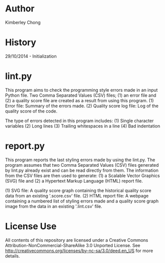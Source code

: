 # Author
Kimberley Chong

# History

29/10/2014 - Initialization


# lint.py

This program aims to check the programming style errors made in an input
Python file. Two Comma Separated Values (CSV) files; (1) an error file
and (2) a quality score file are created as a result from using this program.
(1) Error file: Summary of the errors made.
(2) Quality score log file: Log of the quality score of the code.

The type of errors detected in this program includes:
(1) Single character variables
(2) Long lines
(3) Trailing whitespaces in a line
(4) Bad indentation

# report.py
This program reports the last styling errors made by using the lint.py.
The program assumes that two Comma Separated Values (CSV) files generated by
lint.py already exist and can be read directly from them. The information
from the CSV files are then used to generate: (1) a Scalable Vector Graphics
(SVG) file and (2) a Hypertext Markup Language (HTML) report file.

(1) SVG file: A quality score graph containing the historical quality score
data from an existing '<prefix>.score.csv' file.
(2) HTML report file: A webpage containing a numbered list of styling errors
made and a quality score graph image from the data in an existing
'<prefix>.lint.csv' file.


# License Use
All contents of this repository are licensed under a Creative Commons Attribution-NonCommercial-ShareAlike 3.0 Unported License. See http://creativecommons.org/licenses/by-nc-sa/3.0/deed.en_US for more details.
